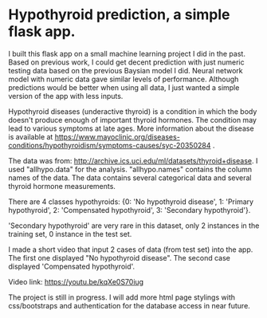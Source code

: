 # Hypothyroid prediction, a simple flask app. 

I built this flask app on a small machine learning project I did in the past. Based on previous work, I could get decent prediction with just numeric testing data based on the previous Baysian model I did. Neural network model with numeric data gave similar levels of performance. Although predictions would be better when using all data, I just wanted a simple version of the app with less inputs.

Hypothyroid diseases (underactive thyroid) is a condition in which the body doesn't produce enough of important thyroid hormones. The condition may lead to various symptoms at late ages. More information about the disease is available at https://www.mayoclinic.org/diseases-conditions/hypothyroidism/symptoms-causes/syc-20350284 .

The data was from: http://archive.ics.uci.edu/ml/datasets/thyroid+disease. I used "allhypo.data" for the analysis. "allhypo.names" contains the column names of the data. The data contains several categorical data and several thyroid hormone measurements.


There are 4 classes hypothyroids:
{0: 'No hypothyroid disease', 1: 'Primary hypothyroid', 2: 'Compensated hypothyroid', 3: 'Secondary hypothyroid'}.

'Secondary hypothyroid' are very rare in this dataset, only 2 instances in the training set, 0 instance in the test set.  

I made a short video that input 2 cases of data (from test set) into the app.  The first one displayed "No hypothyroid disease". The second case displayed 'Compensated hypothyroid'.  

Video link: https://youtu.be/kqXe0S70iug

The project is still in progress. I will add more html page stylings with css/bootstraps and authentication for the database access in near future.  
